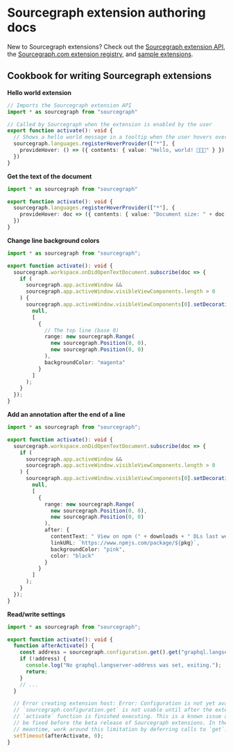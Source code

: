 # Sourcegraph extension authoring docs

New to Sourcegraph extensions? Check out the [Sourcegraph extension API](https://github.com/sourcegraph/sourcegraph-extension-api), the [Sourcegraph.com extension registry](https://sourcegraph.com/extensions), and [sample extensions](https://github.com/sourcegraph/sourcegraph-extension-samples).

## Cookbook for writing Sourcegraph extensions

**Hello world extension**

```typescript
// Imports the Sourcegraph extension API
import * as sourcegraph from "sourcegraph"

// Called by Sourcegraph when the extension is enabled by the user
export function activate(): void {
  // Shows a hello world message in a tooltip when the user hovers over code
  sourcegraph.languages.registerHoverProvider(["*"], {
    provideHover: () => ({ contents: { value: "Hello, world! 🎉🎉🎉" } })
  })
}
```

**Get the text of the document**

```typescript
import * as sourcegraph from "sourcegraph"

export function activate(): void {
  sourcegraph.languages.registerHoverProvider(["*"], {
    provideHover: doc => ({ contents: { value: "Document size: " + doc.text.length } })
  })
}
```

**Change line background colors**

```typescript
import * as sourcegraph from "sourcegraph";

export function activate(): void {
  sourcegraph.workspace.onDidOpenTextDocument.subscribe(doc => {
    if (
      sourcegraph.app.activeWindow &&
      sourcegraph.app.activeWindow.visibleViewComponents.length > 0
    ) {
      sourcegraph.app.activeWindow.visibleViewComponents[0].setDecorations(
        null,
        [
          {
            // The top line (base 0)
            range: new sourcegraph.Range(
              new sourcegraph.Position(0, 0),
              new sourcegraph.Position(0, 0)
            ),
            backgroundColor: "magenta"
          }
        ]
      );
    }
  });
}
```

**Add an annotation after the end of a line**

```typescript
import * as sourcegraph from "sourcegraph";

export function activate(): void {
  sourcegraph.workspace.onDidOpenTextDocument.subscribe(doc => {
    if (
      sourcegraph.app.activeWindow &&
      sourcegraph.app.activeWindow.visibleViewComponents.length > 0
    ) {
      sourcegraph.app.activeWindow.visibleViewComponents[0].setDecorations(
        null,
        [
          {
            range: new sourcegraph.Range(
              new sourcegraph.Position(0, 0),
              new sourcegraph.Position(0, 0)
            ),
            after: {
              contentText: " View on npm (" + downloads + " DLs last week)",
              linkURL: `https://www.npmjs.com/package/${pkg}`,
              backgroundColor: "pink",
              color: "black"
            }
          }
        ]
      );
    }
  });
}
```

**Read/write settings**

```typescript
import * as sourcegraph from "sourcegraph";

export function activate(): void {
  function afterActivate() {
    const address = sourcegraph.configuration.get().get("graphql.langserver-address");
    if (!address) {
      console.log("No graphql.langserver-address was set, exiting.");
      return;
    }
    // ...
  }

  // Error creating extension host: Error: Configuration is not yet available.
  // `sourcegraph.configuration.get` is not usable until after the extension
  // `activate` function is finished executing. This is a known issue and will
  // be fixed before the beta release of Sourcegraph extensions. In the
  // meantime, work around this limitation by deferring calls to `get`.
  setTimeout(afterActivate, 0);
}
```
